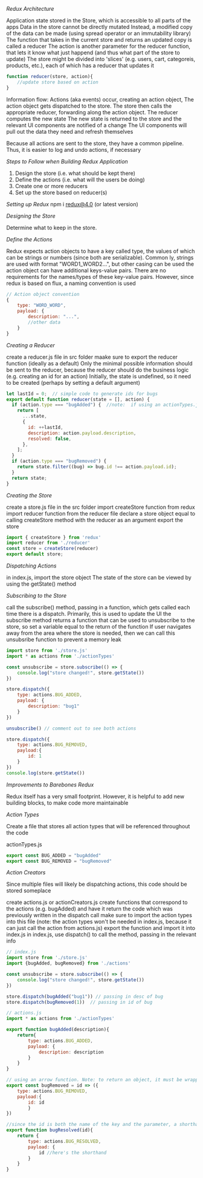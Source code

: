 _Redux Architecture_

Application state stored in the Store, which is accessible to all parts of the apps
Data in the store cannot be directly mutated
Instead, a modified copy of the data can be made (using spread operator or an immutability library)
The function that takes in the current store and returns an updated copy is called a reducer
The action is another parameter for the reducer function, that lets it know what just happend (and thus what part of the store to update)
The store might be divided into 'slices' (e.g. users, cart, categoreis, products, etc.), each of which has a reducer that updates it

```js
function reducer(store, action){
	//update store based on action
}
```
Information flow:
Actions (aka events) occur, creating an action object, 
The action object gets dispatched to the store. 
The store then calls the appropriate reducer, forwarding along the action object. 
The reducer computes the new state
The new state is returned to the store and the relevant UI components are notified of a change
The UI components will pull out the data they need and refresh themselves

Because all actions are sent to the store, they have a common pipeline. Thus, it is easier to log and undo actions, if necessary

*Steps to Follow when Building Redux Application*
1. Design the store (i.e. what should be kept there)
2. Define the actions (i.e. what will the users be doing)
3. Create one or more reducers
4. Set up the store based on reducer(s)

*Setting up Redux*
npm i redux@4.0 (or latest version)

_Designing the Store_

Determine what to keep in the store.

_Define the Actions_

Redux expects action objects to have a key called type, the values of which can be strings or numbers (since both are serializable). Common
ly, strings are used with format "WORD1_WORD2...", but other casing can be used
the action object can have additional keys-value pairs. There are no requirements for the names/types of these key-value pairs. However, since redux is based on flux, a naming convention is used

```js
// Action object convention
{
	type: "WORD_WORD",
	payload: {
		description: "...",
		//other data
	}
}
```

_Creating a Reducer_

create a reducer.js file in src folder
maake sure to export the reducer function (ideally as a default)
Only the minimal possible information should be sent to the reducer, because the reducer should do the business logic (e.g. creating an id for an action)
Initially, the state is undefined, so it need to be created (perhaps by setting a default argument)

```js
let lastId = 0;  // simple code to generate ids for bugs
export default function reducer(state = [], action) {
  if (action.type === "bugAdded") {  //note:  if using an actionTypes.js file, these should be used here, rather than hardcoding the name (see below)
    return [
      ...state,
      {
        id: ++lastId,
        description: action.payload.description,
        resolved: false,
      },
    ];
  }
  if (action.type === "bugRemoved") {
    return state.filter((bug) => bug.id !== action.payload.id);
  }
  return state;
}
```

_Creating the Store_

create a store.js file in the src folder
import createStore function from redux
import reducer function from the reducer file
declare a store object equal to calling createStore method with the reducer as an argument
export the store

```js
import { createStore } from 'redux'
import reducer from './reducer'
const store = createStore(reducer)
export default store;
```

_Dispatching Actions_

in index.js, import the store object
The state of the store can be viewed by using the getState() method

_Subscribing to the Store_

call the subscribe() method, passing in a function, which gets called each time there is a dispatch. Primarily, this is used to update the UI
the subscribe method returns a function that can be used to unsubscribe to the store, so set a variable equal to the return of the function
If user navigates away from the area where the store is needed, then we can call this unsubsribe function to prevent a memory leak


```js
import store from './store.js'
import * as actions from './actionTypes'

const unsubscribe = store.subscribe(() => {
	console.log("store changed!", store.getState())
})

store.dispatch({
	type: actions.BUG_ADDED,
	payload: {
		description: "bug1"
	}
})

unsubscribe() // comment out to see both actions

store.dispatch({
	type: actions.BUG_REMOVED,
	payload:{
		id: 1
	}
})
console.log(store.getState())

```

_Improvements to Barebones Redux_

Redux itself has a very small footprint. However, it is helpful to add new building blocks, to make code more maintainable 

*Action Types*

Create a file that stores all action types that will be referenced throughout the code

actionTypes.js
```js
export const BUG_ADDED = "bugAdded"
export const BUG_REMOVED = "bugRemoved"
```

*Action Creators*

Since multiple files will likely be dispatching actions, this code should be stored someplace

create actions.js or actionCreators.js
create functions that correspond to the actions (e.g. bugAdded) and have it return the code which was previously written in the dispatch call
make sure to import the action types into this file (note:  the action types won't be needed in index.js, because it can just call the action from actions.js)
export the function and import it into index.js
in index.js, use dispatch() to call the method, passing in the relevant info

```js
// index.js
import store from './store.js'
import {bugAdded, bugRemoved} from './actions'

const unsubscribe = store.subscribe(() => {
	console.log("store changed!", store.getState())
})

store.dispatch(bugAdded("bug1")) // passing in desc of bug
store.dispatch(bugRemoved(1))  // passing in id of bug

// actions.js
import * as actions from './actionTypes'

export function bugAdded(description){
	return{
		type: actions.BUG_ADDED,
		payload: {
			description: description
		}
	}
}

// using an arrow function. Note: to return an object, it must be wrapped in parentheses
export const bugRemoved = id => ({
	type: actions.BUG_REMOVED,
	payload:{
		id: id
		}
})

//since the id is both the name of the key and the parameter, a shorthand can be used
export function bugResolved(id){
	return {
		type: actions.BUG_RESOLVED,
		payload: {
			id //here's the shorthand
		}
	}
}
```



